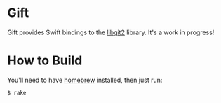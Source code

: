 # Gift

Gift provides Swift bindings to the
[libgit2](https://github.com/libgit2/libgit2) library. It's a work in
progress!

# How to Build

You'll need to have [homebrew](https://github.com/Homebrew/homebrew/)
installed, then just run:

```
$ rake
```

